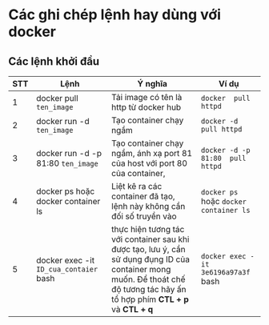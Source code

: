 # Các ghi chép lệnh hay dùng với docker

## Các lệnh khởi đầu


| STT | Lệnh | Ý nghĩa  | Ví dụ                           |
|--|--|--|------------------------------------------------|
| 1 | docker pull `ten_image` | Tải image có tên là http từ docker hub | `docker  pull httpd` |
| 2	| docker run  -d `ten_image`| Tạo container chạy ngầm | `docker -d  pull httpd` |
| 3 | docker run  -d -p 81:80 `ten_image` | Tạo container chạy ngầm, ánh xạ port 81 của host với port 80 của container, | `docker -d -p 81:80  pull httpd`|
| 4 | docker ps hoặc docker container ls | Liệt kê ra các container đã tạo, lệnh này không cần đối số truyền vào | `docker ps` hoặc `docker container ls` |
| 5 | docker exec -it `ID_cua_contaier` bash| thực hiện tương tác với container sau khi được tạo, lưu ý, cần sử dụng đụng ID của  container mong muốn. Để thoát chế độ tương tác hãy ấn tổ hợp phím **CTL + p** và **CTL + q** | `docker exec -it 3e6196a97a3f` bash |  
